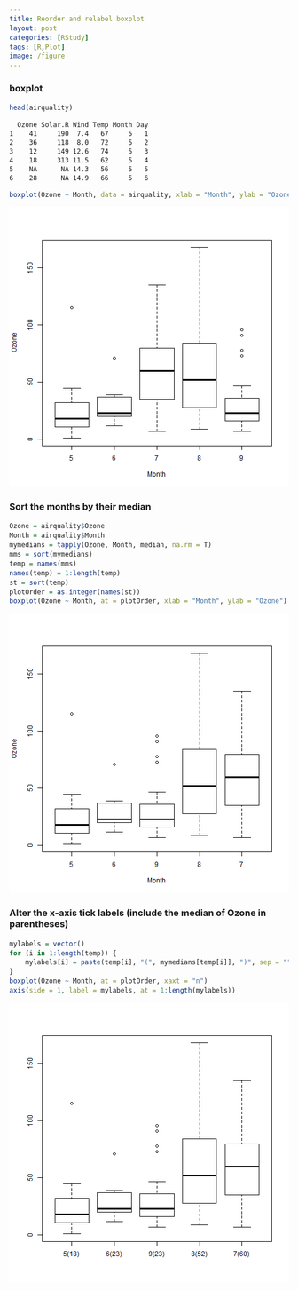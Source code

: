 ```yaml
---
title: Reorder and relabel boxplot
layout: post
categories: [RStudy]
tags: [R,Plot]
image: /figure
---
```


### boxplot


```r
head(airquality)
```

```
  Ozone Solar.R Wind Temp Month Day
1    41     190  7.4   67     5   1
2    36     118  8.0   72     5   2
3    12     149 12.6   74     5   3
4    18     313 11.5   62     5   4
5    NA      NA 14.3   56     5   5
6    28      NA 14.9   66     5   6
```

```r
boxplot(Ozone ~ Month, data = airquality, xlab = "Month", ylab = "Ozone")
```

![plot of chunk reoder-relabel-1](figure/reoder-relabel-1.png) 


### Sort the months by their median


```r
Ozone = airquality$Ozone
Month = airquality$Month
mymedians = tapply(Ozone, Month, median, na.rm = T)
mms = sort(mymedians)
temp = names(mms)
names(temp) = 1:length(temp)
st = sort(temp)
plotOrder = as.integer(names(st))
boxplot(Ozone ~ Month, at = plotOrder, xlab = "Month", ylab = "Ozone")
```

![plot of chunk reoder-relabel-2](figure/reoder-relabel-2.png) 


### Alter the x-axis tick labels (include the median of Ozone in parentheses)


```r
mylabels = vector()
for (i in 1:length(temp)) {
    mylabels[i] = paste(temp[i], "(", mymedians[temp[i]], ")", sep = "")
}
boxplot(Ozone ~ Month, at = plotOrder, xaxt = "n")
axis(side = 1, label = mylabels, at = 1:length(mylabels))
```

![plot of chunk reoder-relabel-3](figure/reoder-relabel-3.png) 

